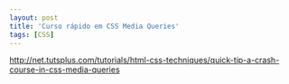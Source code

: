 ```yaml
---
layout: post
title: 'Curso rápido em CSS Media Queries'
tags: [CSS]
---
```


<http://net.tutsplus.com/tutorials/html-css-techniques/quick-tip-a-crash-course-in-css-media-queries>
